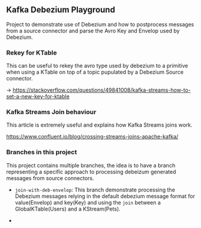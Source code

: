 ## Kafka Debezium Playground

Project to demonstrate use of Debezium and how to postprocess messages from a source connector 
and parse the Avro Key and Envelop used by Debezium.

### Rekey for KTable

This can be useful to rekey the avro type used by debezium to a primitive 
when using a KTable on top of a topic pupulated by a Debezium Source connector.

-> https://stackoverflow.com/questions/49841008/kafka-streams-how-to-set-a-new-key-for-ktable

### Kafka Streams Join behaviour

This article is extremely useful and explains how Kafka Streams joins work.

https://www.confluent.io/blog/crossing-streams-joins-apache-kafka/

### Branches in this project

This project contains multiple branches, the idea is to have a branch representing a specific
approach to processing debeizum generated messages from source connectors. 

- `join-with-deb-envelop`: This branch demonstrate processing the Debezium messages relying in the default debezium message
format for value(Envelop) and key(Key) and using the `join` between a GlobalKTable(Users) and a KStream(Pets).

- 